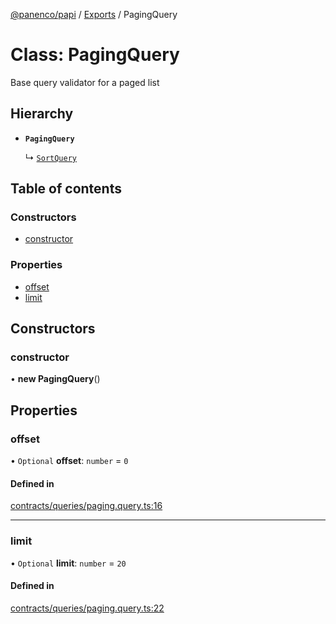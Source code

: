 [@panenco/papi](../README.md) / [Exports](../modules.md) / PagingQuery

# Class: PagingQuery

Base query validator for a paged list

## Hierarchy

- **`PagingQuery`**

  ↳ [`SortQuery`](SortQuery.md)

## Table of contents

### Constructors

- [constructor](PagingQuery.md#constructor)

### Properties

- [offset](PagingQuery.md#offset)
- [limit](PagingQuery.md#limit)

## Constructors

### constructor

• **new PagingQuery**()

## Properties

### offset

• `Optional` **offset**: `number` = `0`

#### Defined in

[contracts/queries/paging.query.ts:16](https://github.com/Panenco/papi/blob/f81f929/src/contracts/queries/paging.query.ts#L16)

___

### limit

• `Optional` **limit**: `number` = `20`

#### Defined in

[contracts/queries/paging.query.ts:22](https://github.com/Panenco/papi/blob/f81f929/src/contracts/queries/paging.query.ts#L22)

